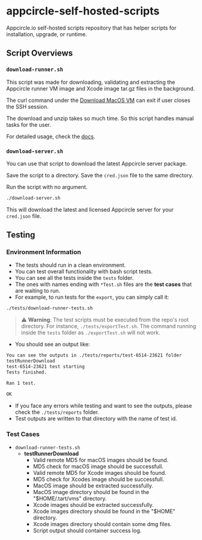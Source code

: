 # appcircle-self-hosted-scripts

Appcircle.io self-hosted scripts repository that has helper scripts for installation, upgrade, or runtime.

## Script Overviews

### `download-runner.sh`

This script was made for downloading, validating and extracting the Appcircle runner VM image and Xcode image tar.gz files in the background.

The curl command under the [Download MacOS VM](https://docs.appcircle.io/self-hosted-appcircle/self-hosted-runner/runner-vm-setup#download-macos-vm) can exit if user closes the SSH session.

The download and unzip takes so much time. So this script handles manual tasks for the user.

For detailed usage, check the [docs](https://docs.appcircle.io/self-hosted-appcircle/self-hosted-runner/runner-vm-setup#download-macos-vm).

### `download-server.sh`

You can use that script to download the latest Appcircle server package.

Save the script to a directory.
Save the `cred.json` file to the same directory.

Run the script with no argument.

```bash
./download-server.sh
```

This will download the latest and licensed Appcircle server for your `cred.json` file.

## Testing

### Environment Information

- The tests should run in a clean environment.
- You can test overall functionality with bash script tests.
- You can see all the tests inside the `tests` folder.
- The ones with names ending with `*Test.sh` files are the **test cases** that are waiting to run.
- For example, to run tests for the `export`, you can simply call it:

```bash
./tests/download-runner-tests.sh
```

> :warning: **Warning**: The test scripts must be executed from the repo's root directory. For instance, `./tests/exportTest.sh`. The command running inside the `tests` folder as `./exportTest.sh` will not work.

- You should see an output like:

```bash
You can see the outputs in ./tests/reports/test-6514-23621 folder
testRunnerDownload
test-6514-23621 test starting
Tests finished.

Ran 1 test.

OK
```

- If you face any errors while testing and want to see the outputs, please check the `./tests/reports` folder.
- Test outputs are written to that directory with the name of test id.

### Test Cases

- `download-runner-tests.sh`
  - **testRunnerDownload**
    -  Valid remote MD5 for macOS images should be found.
    -  MD5 check for macOS image should be successfull.
    -  Valid remote MD5 for Xcode images should be found.
    -  MD5 check for Xcodes image should be successfull.
    -  MacOS image should be extracted successfully.
    -  MacOS image directory should be found in the "$HOME/.tart/vms" directory.
    -  Xcode images should be extracted successfully.
    -  Xcode images directory should be found in the "$HOME" directory.
    -  Xcode images directory should contain some dmg files.
    -  Script output should container success log.